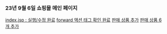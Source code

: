 ### 23년 9월 6일 쇼핑몰 메인 페이지
[index.jsp : 실행/수정 완료](https://github.com/hyounghe0724/202010205_JSP/commit/2e99881d7a781a05948a7f9f62abc8ee9b86b3de)
[forward 액션 태그 확인 완료](https://github.com/hyounghe0724/202010205_JSP/commit/0744392de62678db93396a9a1c3a72cbe68c5890)
[판매 상품 추가](https://github.com/hyounghe0724/202010205_JSP/commit/fe40686dde6e29764e986f2665fe97a41f67e5b9)
[판매 상품 6개 추가](https://github.com/hyounghe0724/202010205_JSP/commit/6b96ee1a283fd9768caeeb20149f3cfcbc90ec41)